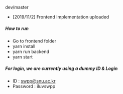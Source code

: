 dev/master
- [2019/11/2] Frontend Implementation uploaded

##### How to run
- Go to frontend folder
- yarn install
- yarn run backend
- yarn start

##### For login, we are currently using a dummy ID & Login 
- ID : swpp@snu.ac.kr
- Password : iluvswpp
